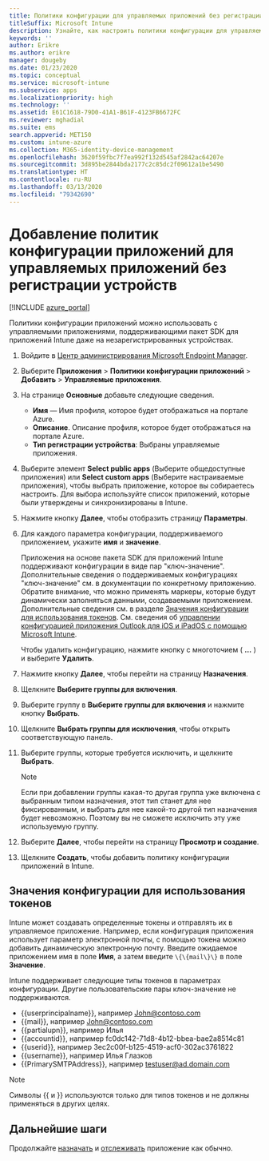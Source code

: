 ```yaml
---
title: Политики конфигурации для управляемых приложений без регистрации устройств
titleSuffix: Microsoft Intune
description: Узнайте, как настроить политики конфигурации для управляемых приложений без регистрации устройств.
keywords: ''
author: Erikre
ms.author: erikre
manager: dougeby
ms.date: 01/23/2020
ms.topic: conceptual
ms.service: microsoft-intune
ms.subservice: apps
ms.localizationpriority: high
ms.technology: ''
ms.assetid: E61C1618-79D0-41A1-B61F-4123FB6672FC
ms.reviewer: mghadial
ms.suite: ems
search.appverid: MET150
ms.custom: intune-azure
ms.collection: M365-identity-device-management
ms.openlocfilehash: 3620f59fbc7f7ea992f132d545af2842ac64207e
ms.sourcegitcommit: 3d895be2844bda2177c2c85dc2f09612a1be5490
ms.translationtype: HT
ms.contentlocale: ru-RU
ms.lasthandoff: 03/13/2020
ms.locfileid: "79342690"
---
```

# <a name="add-app-configuration-policies-for-managed-apps-without-device-enrollment"></a>Добавление политик конфигурации приложений для управляемых приложений без регистрации устройств

[!INCLUDE [azure_portal](../includes/azure_portal.md)]

Политики конфигурации приложений можно использовать с управляемыми приложениями, поддерживающими пакет SDK для приложений Intune даже на незарегистрированных устройствах. 

1. Войдите в [Центр администрирования Microsoft Endpoint Manager](https://go.microsoft.com/fwlink/?linkid=2109431).
2. Выберите **Приложения** > **Политики конфигурации приложений** > **Добавить** > **Управляемые приложения**.
3. На странице **Основные** добавьте следующие сведения.
    - **Имя** — Имя профиля, которое будет отображаться на портале Azure.
    - **Описание**. Описание профиля, которое будет отображаться на портале Azure.
    - **Тип регистрации устройства**: Выбраны управляемые приложения.
4. Выберите элемент **Select public apps** (Выберите общедоступные приложения) или **Select custom apps** (Выберите настраиваемые приложения), чтобы выбрать приложение, которое вы собираетесь настроить. Для выбора используйте список приложений, которые были утверждены и синхронизированы в Intune.
5. Нажмите кнопку **Далее**, чтобы отобразить страницу **Параметры**.
6. Для каждого параметра конфигурации, поддерживаемого приложением, укажите **имя** и **значение**. 

   Приложения на основе пакета SDK для приложений Intune поддерживают конфигурации в виде пар "ключ-значение". Дополнительные сведения о поддерживаемых конфигурациях "ключ-значение" см. в документации по конкретному приложению. Обратите внимание, что можно применять маркеры, которые будут динамически заполняться данными, создаваемыми приложением. Дополнительные сведения см. в разделе [Значения конфигурации для использования токенов](app-configuration-policies-managed-app.md#configuration-values-for-using-tokens). См. сведения об [управлении конфигурацией приложения Outlook для iOS и iPadOS с помощью Microsoft Intune](https://technet.microsoft.com/library/mt813789(v=exchg.150).aspx).

    Чтобы удалить конфигурацию, нажмите кнопку с многоточием ( **...** ) и выберите **Удалить**.  

7. Нажмите кнопку **Далее**, чтобы перейти на страницу **Назначения**.
8. Щелкните **Выберите группы для включения**.
9. Выберите группу в **Выберите группы для включения** и нажмите кнопку **Выбрать**.
10. Щелкните **Выбрать группы для исключения**, чтобы открыть соответствующую панель.
11. Выберите группы, которые требуется исключить, и щелкните **Выбрать**.

    >[!NOTE]
    >Если при добавлении группы какая-то другая группа уже включена с выбранным типом назначения, этот тип станет для нее фиксированным, и выбрать для нее какой-то другой тип назначения будет невозможно. Поэтому вы не сможете исключить эту уже используемую группу.

12. Выберите **Далее**, чтобы перейти на страницу **Просмотр и создание**.
13. Щелкните **Создать**, чтобы добавить политику конфигурации приложений в Intune.

## <a name="configuration-values-for-using-tokens"></a>Значения конфигурации для использования токенов

Intune может создавать определенные токены и отправлять их в управляемое приложение. Например, если конфигурация приложения использует параметр электронной почты, с помощью токена можно добавить динамическую электронную почту. Введите ожидаемое приложением имя в поле **Имя**, а затем введите `\{\{mail\}\}` в поле **Значение**.

Intune поддерживает следующие типы токенов в параметрах конфигурации. Другие пользовательские пары ключ-значение не поддерживаются.

- \{\{userprincipalname\}\}, например John@contoso.com
- \{\{mail\}\}, например John@contoso.com
- \{\{partialupn\}\}, например Илья
- \{\{accountid\}\}, например fc0dc142-71d8-4b12-bbea-bae2a8514c81
- \{\{userid\}\}, например 3ec2c00f-b125-4519-acf0-302ac3761822
- \{\{username\}\}, например Илья Глазков
- \{\{PrimarySMTPAddress\}\}, например testuser@ad.domain.com

> [!Note]  
> Символы \{\{ и \}\} используются только для типов токенов и не должны применяться в других целях.

## <a name="next-steps"></a>Дальнейшие шаги

Продолжайте [назначать](apps-deploy.md) и [отслеживать](apps-monitor.md) приложение как обычно.
